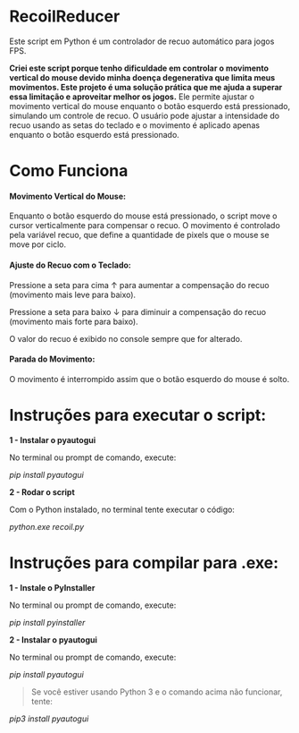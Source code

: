# RecoilReducer
Este script em Python é um controlador de recuo automático para jogos FPS.

**Criei este script porque tenho dificuldade em controlar o movimento vertical do mouse devido minha doença degenerativa que limita meus movimentos. Este projeto é uma solução prática que me ajuda a superar essa limitação e aproveitar melhor os jogos.** Ele permite ajustar o movimento vertical do mouse enquanto o botão esquerdo está pressionado, simulando um controle de recuo. O usuário pode ajustar a intensidade do recuo usando as setas do teclado e o movimento é aplicado apenas enquanto o botão esquerdo está pressionado.

# Como Funciona

#### Movimento Vertical do Mouse:
Enquanto o botão esquerdo do mouse está pressionado, o script move o cursor verticalmente para compensar o recuo.
O movimento é controlado pela variável recuo, que define a quantidade de pixels que o mouse se move por ciclo.

#### Ajuste do Recuo com o Teclado:
Pressione a seta para cima ↑ para aumentar a compensação do recuo (movimento mais leve para baixo).

Pressione a seta para baixo ↓ para diminuir a compensação do recuo (movimento mais forte para baixo).

O valor do recuo é exibido no console sempre que for alterado.

#### Parada do Movimento:
O movimento é interrompido assim que o botão esquerdo do mouse é solto.

# Instruções para executar o script: 
**1 - Instalar o pyautogui**

No terminal ou prompt de comando, execute:

*pip install pyautogui*

**2 - Rodar o script**

Com o Python instalado, no terminal tente executar o código:

*python.exe recoil.py*

# Instruções para compilar para .exe:

**1 - Instale o PyInstaller** 

No terminal ou prompt de comando, execute:

*pip install pyinstaller*

**2 - Instalar o pyautogui**

No terminal ou prompt de comando, execute:

*pip install pyautogui*

> Se você estiver usando Python 3 e o comando acima não funcionar, tente:

*pip3 install pyautogui*

